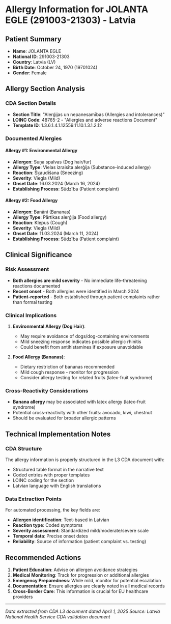 # Allergy Information for JOLANTA EGLE (291003-21303) - Latvia

## Patient Summary

- **Name**: JOLANTA EGLE
- **National ID**: 291003-21303
- **Country**: Latvia (LV)
- **Birth Date**: October 24, 1970 (19701024)
- **Gender**: Female

## Allergy Section Analysis

### CDA Section Details

- **Section Title**: "Alerģijas un nepanesamības (Allergies and intolerances)"
- **LOINC Code**: 48765-2 - "Allergies and adverse reactions Document"
- **Template ID**: 1.3.6.1.4.1.12559.11.10.1.3.1.2.12

### Documented Allergies

#### Allergy #1: Environmental Allergy

- **Allergen**: Suņa spalvas (Dog hair/fur)
- **Allergy Type**: Vielas izraisīta alerģija (Substance-induced allergy)
- **Reaction**: Šķaudīšana (Sneezing)
- **Severity**: Viegla (Mild)
- **Onset Date**: 16.03.2024 (March 16, 2024)
- **Establishing Process**: Sūdzība (Patient complaint)

#### Allergy #2: Food Allergy  

- **Allergen**: Banāni (Bananas)
- **Allergy Type**: Pārtikas alerģija (Food allergy)
- **Reaction**: Klepus (Cough)
- **Severity**: Viegla (Mild)
- **Onset Date**: 11.03.2024 (March 11, 2024)
- **Establishing Process**: Sūdzība (Patient complaint)

## Clinical Significance

### Risk Assessment

- **Both allergies are mild severity** - No immediate life-threatening reactions documented
- **Recent onset** - Both allergies were identified in March 2024
- **Patient-reported** - Both established through patient complaints rather than formal testing

### Clinical Implications

1. **Environmental Allergy (Dog Hair)**:
   - May require avoidance of dogs/dog-containing environments
   - Mild sneezing response indicates possible allergic rhinitis
   - Could benefit from antihistamines if exposure unavoidable

2. **Food Allergy (Bananas)**:
   - Dietary restriction of bananas recommended
   - Mild cough response - monitor for progression
   - Consider allergy testing for related fruits (latex-fruit syndrome)

### Cross-Reactivity Considerations

- **Banana allergy** may be associated with latex allergy (latex-fruit syndrome)
- Potential cross-reactivity with other fruits: avocado, kiwi, chestnut
- Should be evaluated for broader allergic patterns

## Technical Implementation Notes

### CDA Structure

The allergy information is properly structured in the L3 CDA document with:

- Structured table format in the narrative text
- Coded entries with proper templates
- LOINC coding for the section
- Latvian language with English translations

### Data Extraction Points

For automated processing, the key fields are:

- **Allergen identification**: Text-based in Latvian
- **Reaction type**: Coded symptoms
- **Severity assessment**: Standardized mild/moderate/severe scale
- **Temporal data**: Precise onset dates
- **Reliability**: Source of information (patient complaint vs. testing)

## Recommended Actions

1. **Patient Education**: Advise on allergen avoidance strategies
2. **Medical Monitoring**: Track for progression or additional allergies  
3. **Emergency Preparedness**: While mild, monitor for potential escalation
4. **Documentation**: Ensure allergies are clearly noted in all medical records
5. **Cross-Border Care**: This information is crucial for EU healthcare providers

---
*Data extracted from CDA L3 document dated April 1, 2025*
*Source: Latvia National Health Service CDA validation document*
